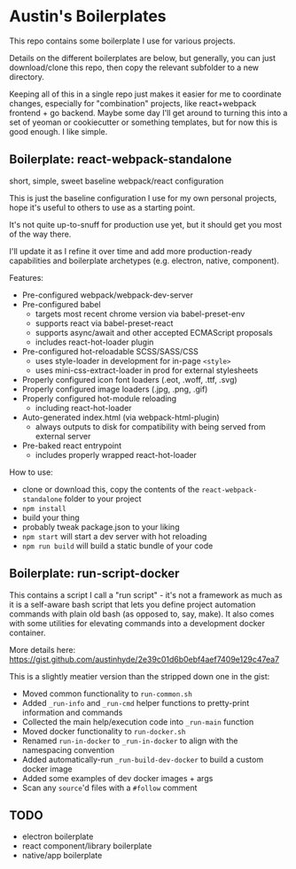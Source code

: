 # Austin's Boilerplates

This repo contains some boilerplate I use for various projects.

Details on the different boilerplates are below, but generally, you can just download/clone this repo, then copy the relevant subfolder to a new directory.

Keeping all of this in a single repo just makes it easier for me to coordinate changes, especially for "combination" projects, like react+webpack frontend + go backend. Maybe some day I'll get around to turning this into a set of yeoman or cookiecutter or something templates, but for now this is good enough. I like simple.

## Boilerplate: react-webpack-standalone
short, simple, sweet baseline webpack/react configuration

This is just the baseline configuration I use for my own personal projects, hope it's useful to others to use as a starting point.

It's not quite up-to-snuff for production use yet, but it should get you most of the way there.

I'll update it as I refine it over time and add more production-ready capabilities and boilerplate archetypes (e.g. electron, native, component).

Features:
- Pre-configured webpack/webpack-dev-server
- Pre-configured babel
  - targets most recent chrome version via babel-preset-env
  - supports react via babel-preset-react
  - supports async/await and other accepted ECMAScript proposals
  - includes react-hot-loader plugin
- Pre-configured hot-reloadable SCSS/SASS/CSS
  - uses style-loader in development for in-page `<style>`
  - uses mini-css-extract-loader in prod for external stylesheets
- Properly configured icon font loaders (.eot, .woff, .ttf, .svg)
- Properly configured image loaders (.jpg, .png, .gif)
- Properly configured hot-module reloading
  - including react-hot-loader
- Auto-generated index.html (via webpack-html-plugin)
  - always outputs to disk for compatibility with being served from external server
- Pre-baked react entrypoint
  - includes properly wrapped react-hot-loader

How to use:
- clone or download this, copy the contents of the `react-webpack-standalone` folder to your project
- `npm install`
- build your thing
- probably tweak package.json to your liking
- `npm start` will start a dev server with hot reloading
- `npm run build` will build a static bundle of your code

## Boilerplate: run-script-docker

This contains a script I call a "run script" - it's not a framework as much as it is a self-aware bash script that lets you define project automation commands with plain old bash (as opposed to, say, make). It also comes with some utilities for elevating commands into a development docker container.

More details here: https://gist.github.com/austinhyde/2e39c01d6b0ebf4aef7409e129c47ea7

This is a slightly meatier version than the stripped down one in the gist:
- Moved common functionality to `run-common.sh`
- Added `_run-info` and `_run-cmd` helper functions to pretty-print information and commands
- Collected the main help/execution code into `_run-main` function
- Moved docker functionality to `run-docker.sh`
- Renamed `run-in-docker` to `_run-in-docker` to align with the namespacing convention
- Added automatically-run `_run-build-dev-docker` to build a custom docker image
- Added some examples of dev docker images + args
- Scan any `source`'d files with a `#follow` comment

## TODO
- electron boilerplate
- react component/library boilerplate
- native/app boilerplate